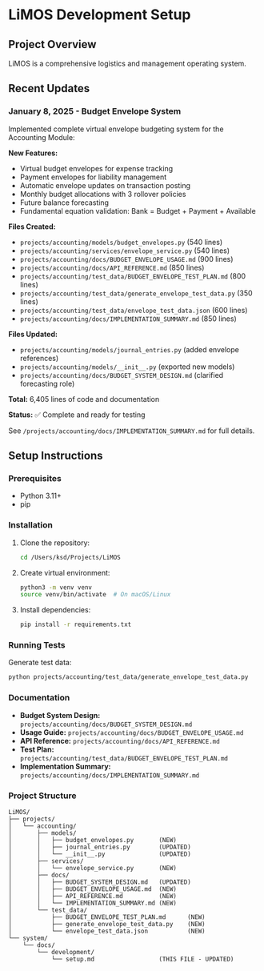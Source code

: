 # LiMOS Development Setup

## Project Overview
LiMOS is a comprehensive logistics and management operating system.

## Recent Updates

### January 8, 2025 - Budget Envelope System
Implemented complete virtual envelope budgeting system for the Accounting Module:

**New Features:**
- Virtual budget envelopes for expense tracking
- Payment envelopes for liability management
- Automatic envelope updates on transaction posting
- Monthly budget allocations with 3 rollover policies
- Future balance forecasting
- Fundamental equation validation: Bank = Budget + Payment + Available

**Files Created:**
- `projects/accounting/models/budget_envelopes.py` (540 lines)
- `projects/accounting/services/envelope_service.py` (540 lines)
- `projects/accounting/docs/BUDGET_ENVELOPE_USAGE.md` (900 lines)
- `projects/accounting/docs/API_REFERENCE.md` (850 lines)
- `projects/accounting/test_data/BUDGET_ENVELOPE_TEST_PLAN.md` (800 lines)
- `projects/accounting/test_data/generate_envelope_test_data.py` (350 lines)
- `projects/accounting/test_data/envelope_test_data.json` (600 lines)
- `projects/accounting/docs/IMPLEMENTATION_SUMMARY.md` (850 lines)

**Files Updated:**
- `projects/accounting/models/journal_entries.py` (added envelope references)
- `projects/accounting/models/__init__.py` (exported new models)
- `projects/accounting/docs/BUDGET_SYSTEM_DESIGN.md` (clarified forecasting role)

**Total:** 6,405 lines of code and documentation

**Status:** ✅ Complete and ready for testing

See `/projects/accounting/docs/IMPLEMENTATION_SUMMARY.md` for full details.

## Setup Instructions

### Prerequisites
- Python 3.11+
- pip

### Installation

1. Clone the repository:
   ```bash
   cd /Users/ksd/Projects/LiMOS
   ```

2. Create virtual environment:
   ```bash
   python3 -m venv venv
   source venv/bin/activate  # On macOS/Linux
   ```

3. Install dependencies:
   ```bash
   pip install -r requirements.txt
   ```

### Running Tests

Generate test data:
```bash
python projects/accounting/test_data/generate_envelope_test_data.py
```

### Documentation

- **Budget System Design:** `projects/accounting/docs/BUDGET_SYSTEM_DESIGN.md`
- **Usage Guide:** `projects/accounting/docs/BUDGET_ENVELOPE_USAGE.md`
- **API Reference:** `projects/accounting/docs/API_REFERENCE.md`
- **Test Plan:** `projects/accounting/test_data/BUDGET_ENVELOPE_TEST_PLAN.md`
- **Implementation Summary:** `projects/accounting/docs/IMPLEMENTATION_SUMMARY.md`

### Project Structure

```
LiMOS/
├── projects/
│   └── accounting/
│       ├── models/
│       │   ├── budget_envelopes.py       (NEW)
│       │   ├── journal_entries.py        (UPDATED)
│       │   └── __init__.py               (UPDATED)
│       ├── services/
│       │   └── envelope_service.py       (NEW)
│       ├── docs/
│       │   ├── BUDGET_SYSTEM_DESIGN.md   (UPDATED)
│       │   ├── BUDGET_ENVELOPE_USAGE.md  (NEW)
│       │   ├── API_REFERENCE.md          (NEW)
│       │   └── IMPLEMENTATION_SUMMARY.md (NEW)
│       └── test_data/
│           ├── BUDGET_ENVELOPE_TEST_PLAN.md      (NEW)
│           ├── generate_envelope_test_data.py    (NEW)
│           └── envelope_test_data.json           (NEW)
└── system/
    └── docs/
        └── development/
            └── setup.md                  (THIS FILE - UPDATED)
```
